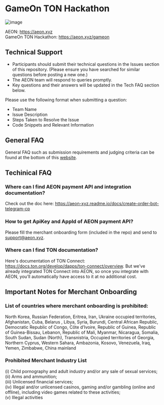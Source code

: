 # GameOn TON Hackathon

![image](https://github.com/user-attachments/assets/d979f3f6-8c00-4582-ac9d-f18e400ad557)

AEON: https://aeon.xyz \
GameOn TON Hackathon: https://aeon.xyz/gameon

## Technical Support
- Participants should submit their technical questions in the Issues section of this repository. (Please ensure you have searched for similar questions before posting a new one.)
- The AEON team will respond to queries promptly.
- Key questions and their answers will be updated in the Tech FAQ section below.

Please use the following format when submitting a question:
- Team Name
- Issue Description
- Steps Taken to Resolve the Issue
- Code Snippets and Relevant Information

## General FAQ
General FAQ such as submission requirements and judging criteria can be found at the bottom of this [website](https://aeon.xyz/gameon).

## Techinical FAQ
### Where can I find AEON payment API and integration documentation?
Check out the doc here: https://aeon-xyz.readme.io/docs/create-order-bot-telegram-cp

### How to get ApiKey and AppId of AEON payment API?
Please fill the merchant onboarding form (included in the repo) and send to support@aeon.xyz.

### Where can I find TON documentation?
Here's documentation of TON Connect: https://docs.ton.org/develop/dapps/ton-connect/overview. But we’ve already integrated TON Connect into AEON, so once you integrate with AEON, you’ll automatically have access to it at no additional cost.

## Important Notes for Merchant Onboarding
### List of countries where merchant onboarding is prohibited:
North Korea, Russian Federation, Eritrea, Iran, Ukraine occupied territories, Afghanistan, Cuba, Belarus , Libya, Syria, Burundi, Central African Republic, Democratic Republic 
of Congo, Côte d’Ivoire, Republic of Guinea, Republic of Guinea-Bissau, Lebanon, Republic of Mali, Myanmar, Nicaragua, Somalia, South Sudan, Sudan (North), Transnistria, 
Occupied territories of Georgia, Northern Cyprus, Western Sahara, Ambazonia, Kosovo, Venezuela, Iraq, Yemen, Zimbabwe, China mainland

### Prohibited Merchant Industry List
(i) Child pornography and adult industry and/or any sale of sexual services;\
(ii) Arms and ammunition;\
(iii) Unlicensed financial services;\
(iv) Illegal and/or unlicensed casinos, gaming and/or gambling (online and offline), including video games related to these activities;\
(v) Illegal activities
